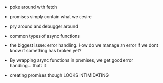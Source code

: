 - poke around with fetch
- promises simply contain what we desire 
- pry around and debugger around 


- common types of async functions
- the biggest issue: error handling. How do we manage an error if we dont know if something has broken yet?
- By wrapping async functions in promises, we get good error handling....thats it
- creating promises though LOOKS INTIMIDATING